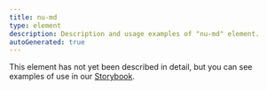 ```yaml
---
title: nu-md
type: element
description: Description and usage examples of "nu-md" element.
autoGenerated: true
---
```


This element has not yet been described in detail, but you can see examples of use in our [Storybook](/storybook).
